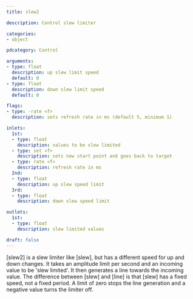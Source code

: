 ```yaml
---
title: slew2

description: Control slew limiter

categories:
- object

pdcategory: Control

arguments:
- type: float
  description: up slew limit speed
  default: 0
- type: float
  description: down slew limit speed
  default: 0

flags:
- type: -rate <f>
  description: sets refresh rate in ms (default 5, minimum 1)

inlets:
  1st:
  - type: float
    description: values to be slew limited
  - type: set <f>
    description: sets new start point and goes back to target
  - type: rate <f>
    description: refresh rate in ms
  2nd:
  - type: float
    description: up slew speed limit
  3rd:
  - type: float
    description: down slew speed limit

outlets:
  1st:
  - type: float
    description: slew limited values

draft: false
---
```


[slew2] is a slew limiter like [slew], but has a different speed for up and down changes. It takes an amplitude limit per second and an incoming value to be 'slew limited'. It then generates a line towards the incoming value. The difference between [slew] and [line] is that [slew] has a fixed speed, not a fixed period. A limit of zero stops the line generation and a negative value turns the limiter off.
